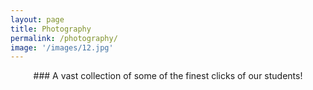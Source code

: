 ```yaml
---
layout: page
title: Photography
permalink: /photography/
image: '/images/12.jpg'
---
```


<div style="text-align: center;">
### A vast collection of some of the finest clicks of our students!
</div>


